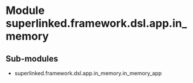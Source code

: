 Module superlinked.framework.dsl.app.in_memory
==============================================

Sub-modules
-----------
* superlinked.framework.dsl.app.in_memory.in_memory_app